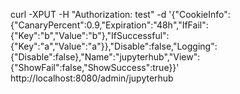 curl -XPUT -H "Authorization: test" -d '{"CookieInfo":{"CanaryPercent":0.9,"Expiration":"48h","IfFail":{"Key":"b","Value":"b"},"IfSuccessful":{"Key":"a","Value":"a"}},"Disable":false,"Logging":{"Disable":false},"Name":"jupyterhub","View":{"ShowFail":false,"ShowSuccess":true}}' http://localhost:8080/admin/jupyterhub